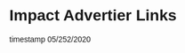 <html>
<head>


<style>
.button {
  background-color: #4C9A2A;
  border: none;
  color: white;
  padding: 15px 32px;
  text-align: center;
  text-decoration: none;
  display: inline-block;
  font-size: 20px;
  font-family: Sans-serif;
  margin: 4px 2px;
  cursor: pointer;
}
</style>

<title>Impact Advertiser Links</title>
</head>
<body style="font-family:Sans-serif">
<h1>Impact Advertier Links</h1>
</body>
<footer><p>timestamp 05/252/2020</p></footer>
</html>
